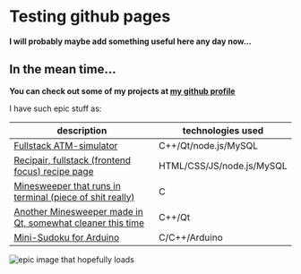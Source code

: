 # Testing github pages

**I will probably maybe add something useful here any day now...**

## In the mean time...

**You can check out some of my projects at [my github profile](https://github.com/Wh1teh)**

I have such epic stuff as:

| description | technologies used |
| ----------- | ----------------- |
| [Fullstack ATM-simulator](https://github.com/Wh1teh/banksimul_2023_22spo_group_18) | C++/Qt/node.js/MySQL |
| [Recipair, fullstack (frontend focus) recipe page](https://github.com/Wh1teh/recipair) | HTML/CSS/JS/node.js/MySQL |
| [Minesweeper that runs in terminal (piece of shit really)](https://github.com/Wh1teh/minesweeperXD) | C |
| [Another Minesweeper made in Qt, somewhat cleaner this time](https://github.com/Wh1teh/qMinesweeperXD) | C++/Qt |
| [Mini-Sudoku for Arduino](https://github.com/Wh1teh/sudokuPrototype/blob/master/SimulationCode/minisudokuSimCode/minisudokuSimCode.ino) | C/C++/Arduino |

![epic image that hopefully loads](https://cdn.discordapp.com/attachments/668714236515713024/1029067744819302461/unknown.png?ex=65369f05&is=65242a05&hm=26b26498ec55b1d7c40c283cd8cc409106241d1732c45ac05eedea85a507e148&)
